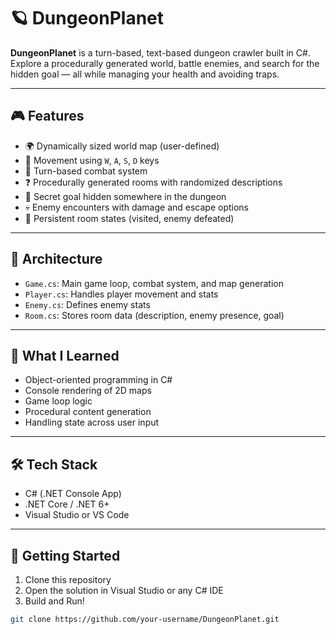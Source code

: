 # 🪐 DungeonPlanet

**DungeonPlanet** is a turn-based, text-based dungeon crawler built in C#. Explore a procedurally generated world, battle enemies, and search for the hidden goal — all while managing your health and avoiding traps.

---

## 🎮 Features

- 🌍 Dynamically sized world map (user-defined)
- 🧭 Movement using `W`, `A`, `S`, `D` keys
- 👾 Turn-based combat system
- ❓ Procedurally generated rooms with randomized descriptions
- 🎯 Secret goal hidden somewhere in the dungeon
- 💀 Enemy encounters with damage and escape options
- 📜 Persistent room states (visited, enemy defeated)

---

## 🧱 Architecture

- `Game.cs`: Main game loop, combat system, and map generation
- `Player.cs`: Handles player movement and stats
- `Enemy.cs`: Defines enemy stats
- `Room.cs`: Stores room data (description, enemy presence, goal)

---

## 🧠 What I Learned

- Object-oriented programming in C#
- Console rendering of 2D maps
- Game loop logic
- Procedural content generation
- Handling state across user input

---

## 🛠 Tech Stack

- C# (.NET Console App)
- .NET Core / .NET 6+
- Visual Studio or VS Code

---

## 🚀 Getting Started

1. Clone this repository  
2. Open the solution in Visual Studio or any C# IDE  
3. Build and Run!

```bash
git clone https://github.com/your-username/DungeonPlanet.git
